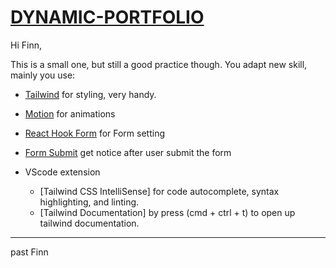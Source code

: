 # [DYNAMIC-PORTFOLIO](https://dynamic-lecter.netlify.app)

Hi Finn,  
  
This is a small one, but still a good practice though. You adapt new skill, mainly you use:  

- [Tailwind](https://tailwindcss.com/docs/installation) for styling, very handy.

- [Motion](https://www.framer.com/motion/) for animations

- [React Hook Form](https://react-hook-form.com/) for Form setting

- [Form Submit](https://formsubmit.co/) get notice after user submit the form

- VScode extension
  - [Tailwind CSS IntelliSense] for code autocomplete, syntax highlighting, and linting.
  - [Tailwind Documentation] by press (cmd + ctrl + t) to open up tailwind documentation.
  
---

past Finn
  
